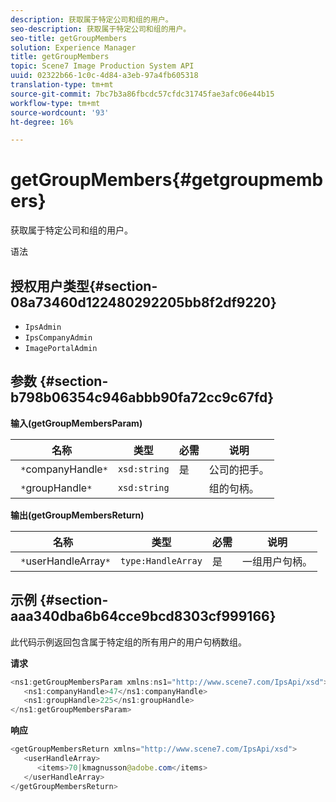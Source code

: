 ```yaml
---
description: 获取属于特定公司和组的用户。
seo-description: 获取属于特定公司和组的用户。
seo-title: getGroupMembers
solution: Experience Manager
title: getGroupMembers
topic: Scene7 Image Production System API
uuid: 02322b66-1c0c-4d84-a3eb-97a4fb605318
translation-type: tm+mt
source-git-commit: 7bc7b3a86fbcdc57cfdc31745fae3afc06e44b15
workflow-type: tm+mt
source-wordcount: '93'
ht-degree: 16%

---
```



# getGroupMembers{#getgroupmembers}

获取属于特定公司和组的用户。

语法

## 授权用户类型{#section-08a73460d122480292205bb8f2df9220}

* `IpsAdmin`
* `IpsCompanyAdmin`
* `ImagePortalAdmin`

## 参数 {#section-b798b06354c946abbb90fa72cc9c67fd}

**输入(getGroupMembersParam)**

| 名称 | 类型 | 必需 | 说明 |
|---|---|---|---|
| ` *`companyHandle`*` | `xsd:string` | 是 | 公司的把手。 |
| ` *`groupHandle`*` | `xsd:string` |  | 组的句柄。 |

**输出(getGroupMembersReturn)**

| 名称 | 类型 | 必需 | 说明 |
|---|---|---|---|
| ` *`userHandleArray`*` | `type:HandleArray` | 是 | 一组用户句柄。 |

## 示例 {#section-aaa340dba6b64cce9bcd8303cf999166}

此代码示例返回包含属于特定组的所有用户的用户句柄数组。

**请求**

```java
<ns1:getGroupMembersParam xmlns:ns1="http://www.scene7.com/IpsApi/xsd">
   <ns1:companyHandle>47</ns1:companyHandle>
   <ns1:groupHandle>225</ns1:groupHandle>
</ns1:getGroupMembersParam>
```

**响应**

```java
<getGroupMembersReturn xmlns="http://www.scene7.com/IpsApi/xsd">
   <userHandleArray>
      <items>70|kmagnusson@adobe.com</items>
   </userHandleArray>
</getGroupMembersReturn>
```

